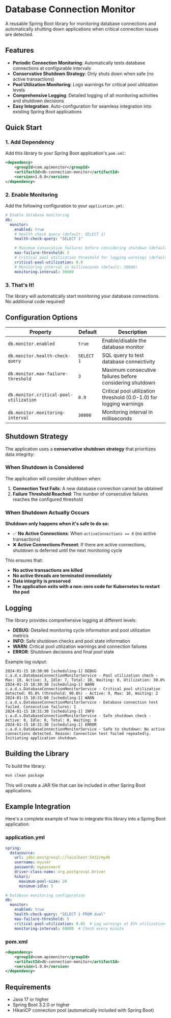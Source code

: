 # Database Connection Monitor

A reusable Spring Boot library for monitoring database connections and automatically shutting down applications when critical connection issues are detected.

## Features

- **Periodic Connection Monitoring**: Automatically tests database connections at configurable intervals
- **Conservative Shutdown Strategy**: Only shuts down when safe (no active transactions)
- **Pool Utilization Monitoring**: Logs warnings for critical pool utilization levels
- **Comprehensive Logging**: Detailed logging of all monitoring activities and shutdown decisions
- **Easy Integration**: Auto-configuration for seamless integration into existing Spring Boot applications

## Quick Start

### 1. Add Dependency

Add this library to your Spring Boot application's `pom.xml`:

```xml
<dependency>
    <groupId>com.apimonitor</groupId>
    <artifactId>db-connection-monitor</artifactId>
    <version>1.0.0</version>
</dependency>
```

### 2. Enable Monitoring

Add the following configuration to your `application.yml`:

```yaml
# Enable database monitoring
db:
  monitor:
    enabled: true
    # Health check query (default: SELECT 1)
    health-check-query: "SELECT 1"

    # Maximum consecutive failures before considering shutdown (default: 3)
    max-failure-threshold: 3
    # Critical pool utilization threshold for logging warnings (default: 0.9)
    critical-pool-utilization: 0.9
    # Monitoring interval in milliseconds (default: 30000)
    monitoring-interval: 30000
```

### 3. That's It!

The library will automatically start monitoring your database connections. No additional code required!

## Configuration Options

| Property | Default | Description |
|----------|---------|-------------|
| `db.monitor.enabled` | `true` | Enable/disable the database monitor |
| `db.monitor.health-check-query` | `SELECT 1` | SQL query to test database connectivity |
| `db.monitor.max-failure-threshold` | `3` | Maximum consecutive failures before considering shutdown |
| `db.monitor.critical-pool-utilization` | `0.9` | Critical pool utilization threshold (0.0-1.0) for logging warnings |
| `db.monitor.monitoring-interval` | `30000` | Monitoring interval in milliseconds |



## Shutdown Strategy

The application uses a **conservative shutdown strategy** that prioritizes data integrity:

### When Shutdown is Considered
The application will consider shutdown when:
1. **Connection Test Fails**: A new database connection cannot be obtained
2. **Failure Threshold Reached**: The number of consecutive failures reaches the configured threshold

### When Shutdown Actually Occurs
**Shutdown only happens when it's safe to do so:**
- ✅ **No Active Connections**: When `activeConnections == 0` (no active transactions)
- ❌ **Active Connections Present**: If there are active connections, shutdown is deferred until the next monitoring cycle

This ensures that:
- **No active transactions are killed**
- **No active threads are terminated immediately**
- **Data integrity is preserved**
- **The application exits with a non-zero code for Kubernetes to restart the pod**

## Logging

The library provides comprehensive logging at different levels:

- **DEBUG**: Detailed monitoring cycle information and pool utilization metrics
- **INFO**: Safe shutdown checks and pool state information
- **WARN**: Critical pool utilization warnings and connection failures
- **ERROR**: Shutdown decisions and final pool state

Example log output:
```
2024-01-15 10:30:00 [scheduling-1] DEBUG c.a.d.s.DatabaseConnectionMonitorService - Pool utilization check - Max: 10, Active: 3, Idle: 7, Total: 10, Waiting: 0, Utilization: 30.0%
2024-01-15 10:30:30 [scheduling-1] WARN  c.a.d.s.DatabaseConnectionMonitorService - Critical pool utilization detected: 95.0% (threshold: 90.0%) - Active: 9, Max: 10, Waiting: 2
2024-01-15 10:31:00 [scheduling-1] WARN  c.a.d.s.DatabaseConnectionMonitorService - Database connection test failed. Consecutive failures: 1
2024-01-15 10:31:30 [scheduling-1] INFO  c.a.d.s.DatabaseConnectionMonitorService - Safe shutdown check - Active: 0, Idle: 0, Total: 0, Waiting: 0
2024-01-15 10:31:30 [scheduling-1] ERROR c.a.d.s.DatabaseConnectionMonitorService - Safe to shutdown: No active connections detected. Reason: Connection test failed repeatedly. Initiating application shutdown.
```

## Building the Library

To build the library:

```bash
mvn clean package
```

This will create a JAR file that can be included in other Spring Boot applications.

## Example Integration

Here's a complete example of how to integrate this library into a Spring Boot application:

### application.yml
```yaml
spring:
  datasource:
    url: jdbc:postgresql://localhost:5432/mydb
    username: myuser
    password: mypassword
    driver-class-name: org.postgresql.Driver
    hikari:
      maximum-pool-size: 20
      minimum-idle: 5

# Database monitoring configuration
db:
  monitor:
    enabled: true
    health-check-query: "SELECT 1 FROM dual"
    max-failure-threshold: 5
    critical-pool-utilization: 0.85  # Log warnings at 85% utilization
    monitoring-interval: 60000  # Check every minute
```

### pom.xml
```xml
<dependency>
    <groupId>com.apimonitor</groupId>
    <artifactId>db-connection-monitor</artifactId>
    <version>1.0.0</version>
</dependency>
```

## Requirements

- Java 17 or higher
- Spring Boot 3.2.0 or higher
- HikariCP connection pool (automatically included with Spring Boot)
